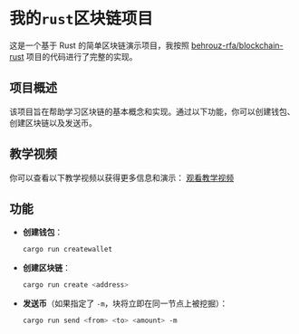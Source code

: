 
# 我的`rust`区块链项目

这是一个基于 Rust 的简单区块链演示项目，我按照 [behrouz-rfa/blockchain-rust](https://github.com/behrouz-rfa/blockchain-rust) 项目的代码进行了完整的实现。

## 项目概述

该项目旨在帮助学习区块链的基本概念和实现。通过以下功能，你可以创建钱包、创建区块链以及发送币。

## 教学视频

你可以查看以下教学视频以获得更多信息和演示：
[观看教学视频](https://www.youtube.com/watch?v=qT5YeRZ_DYY&list=PLc0PxFU2AtMQJ0ocblyewzWG60k6vLzLL)

## 功能

- **创建钱包**：
  ```bash
  cargo run createwallet
  ```

- **创建区块链**：
  ```bash
  cargo run create <address>
  ```

- **发送币**（如果指定了 `-m`，块将立即在同一节点上被挖掘）：
  ```bash
  cargo run send <from> <to> <amount> -m
  ```
